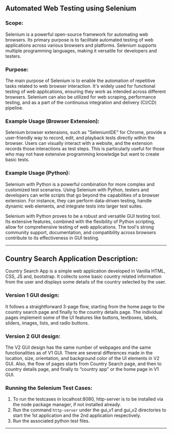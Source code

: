 ## Automated Web Testing using Selenium

### Scope:

Selenium is a powerful open-source framework for automating web browsers. Its primary purpose
is to facilitate automated testing of web applications across various browsers and platforms. Selenium supports multiple
programming languages, making it versatile for
developers and testers.

### Purpose:

The main purpose of Selenium is to enable the automation of repetitive tasks related to web
browser interaction. It's widely used for functional testing of web applications, ensuring they work
as intended across different browsers. Selenium can also be utilized for web scraping, performance
testing, and as a part of the continuous integration and delivery (CI/CD) pipeline.

### Example Usage (Browser Extension):

Selenium browser extensions, such as "SeleniumIDE" for Chrome, provide a user-friendly way to
record, edit, and playback tests directly within the browser. Users can visually interact with a
website, and the extension records those interactions as test steps. This is particularly useful for
those who may not have extensive programming knowledge but want to create basic tests.

### Example Usage (Python):

Selenium with Python is a powerful combination for more complex and customized test scenarios.
Using Selenium with Python, testers and developers can write scripts that go beyond the
capabilities of a browser extension. For instance, they can perform data-driven testing, handle
dynamic web elements, and integrate tests into larger test suites.

Selenium with Python proves to be a robust and versatile GUI testing tool. Its extensive features,
combined with the flexibility of Python scripting, allow for comprehensive testing of web
applications. The tool's strong community support, documentation, and compatibility across
browsers contribute to its effectiveness in GUI testing.

-----------

## Country Search Application Description:

Country Search App is a simple web application developed in Vanilla HTML, CSS, JS and,
bootstrap. It collects some basic country related information from the user and
displays some details of the country selected by the user.

### Version 1 GUI design:

It follows a straightforward 3-page flow, starting from the home page to the country search page
and finally to the country details page. The individual pages implement some of the UI features
like buttons, textboxes, labels, sliders, images, lists, and radio buttons.

### Version 2 GUI design:

The V2 GUI design has the same number of webpages and the same functionalities as of V1 GUI.
There are several differences made in the location, size, orientation, and background color of the
UI elements in V2 GUI. Also, the flow of pages starts from Country Search page, and then to
country details page, and finally to “country app” or the home page in V1 GUI.

### Running the Selenium Test Cases:

1. To run the testcases in localhost:8080, http-server is to be installed via the node package manager, if not installed already. <br>
2. Run the command `http-server` under the gui_v1 and gui_v2 directories to start the 1st application and the 2nd application
respectively. <br>
3. Run the associated python test files.

------------

